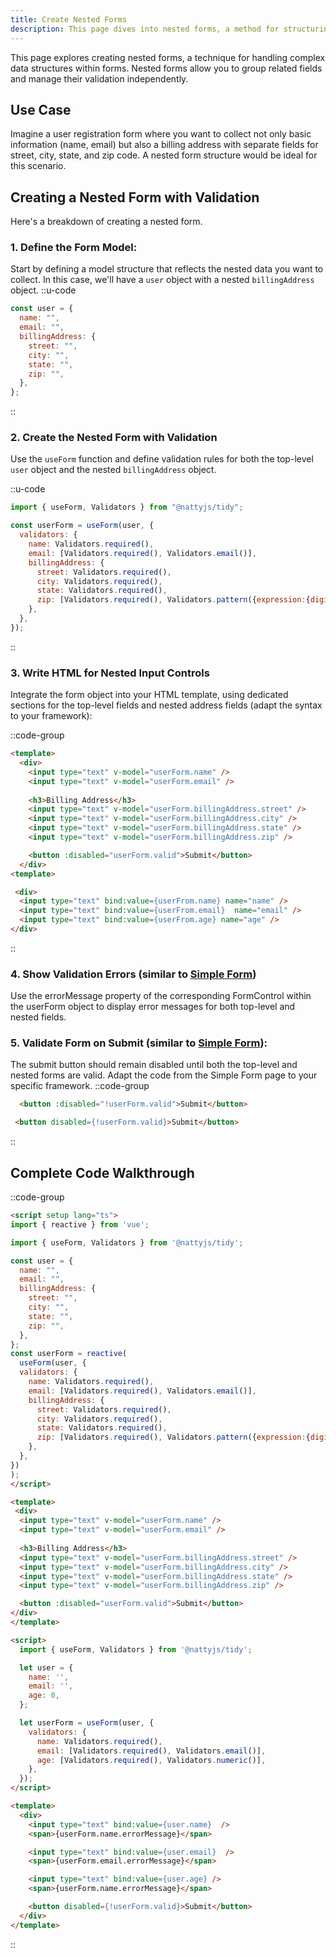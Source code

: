 ```yaml
---
title: Create Nested Forms
description: This page dives into nested forms, a method for structuring complex data and independent validation within forms.
---
```


This page explores creating nested forms, a technique for handling complex data structures within forms. Nested forms allow you to group related fields and manage their validation independently.

## Use Case

Imagine a user registration form where you want to collect not only basic information (name, email) but also a billing address with separate fields for street, city, state, and zip code. A nested form structure would be ideal for this scenario.

## Creating a Nested Form with Validation

Here's a breakdown of creating a nested form.

### 1. Define the Form Model:

Start by defining a model structure that reflects the nested data you want to collect. In this case, we'll have a `user` object with a nested `billingAddress` object.
::u-code
```javascript
const user = {
  name: "",
  email: "",
  billingAddress: {
    street: "",
    city: "",
    state: "",
    zip: "",
  },
};
```
::

### 2. Create the Nested Form with Validation

Use the `useForm` function and define validation rules for both the top-level `user` object and the nested `billingAddress` object.

::u-code
```javascript
import { useForm, Validators } from "@nattyjs/tidy";

const userForm = useForm(user, {
  validators: {
    name: Validators.required(),
    email: [Validators.required(), Validators.email()],
    billingAddress: {
      street: Validators.required(),
      city: Validators.required(),
      state: Validators.required(),
      zip: [Validators.required(), Validators.pattern({expression:{digit:/^\d{5}$/}})], // US zip code pattern
    },
  },
});
```
::

### 3. Write HTML for Nested Input Controls
   Integrate the form object into your HTML template, using dedicated sections for the top-level fields and nested address fields (adapt the syntax to your framework):

::code-group

```html [Form.vue]
<template>
  <div>
    <input type="text" v-model="userForm.name" />
    <input type="text" v-model="userForm.email" />
    
    <h3>Billing Address</h3>
    <input type="text" v-model="userForm.billingAddress.street" />
    <input type="text" v-model="userForm.billingAddress.city" />
    <input type="text" v-model="userForm.billingAddress.state" />
    <input type="text" v-model="userForm.billingAddress.zip" />

    <button :disabled="userForm.valid">Submit</button>
  </div>
<template>
```

```html [Form.svelte]
 <div>
  <input type="text" bind:value={userFrom.name} name="name" />
  <input type="text" bind:value={userFrom.email}  name="email" />
  <input type="text" bind:value={userFrom.age} name="age" />
</div>
```

::

### 4. Show Validation Errors (similar to [Simple Form](/how-to/create-simple-form))
Use the errorMessage property of the corresponding FormControl within the userForm object to display error messages for both top-level and nested fields.

### 5. Validate Form on Submit (similar to [Simple Form](/how-to/create-simple-form)):
The submit button should remain disabled until both the top-level and nested forms are valid. Adapt the code from the Simple Form page to your specific framework.
::code-group

```html [Form.vue]
  <button :disabled="!userForm.valid">Submit</button>
```

```html [Form.svelte]
 <button disabled={!userForm.valid}>Submit</button>
```

::

## Complete Code Walkthrough
::code-group

```html [Form.vue]
<script setup lang="ts">
import { reactive } from 'vue';

import { useForm, Validators } from '@nattyjs/tidy';

const user = {
  name: "",
  email: "",
  billingAddress: {
    street: "",
    city: "",
    state: "",
    zip: "",
  },
};
const userForm = reactive(
  useForm(user, {
  validators: {
    name: Validators.required(),
    email: [Validators.required(), Validators.email()],
    billingAddress: {
      street: Validators.required(),
      city: Validators.required(),
      state: Validators.required(),
      zip: [Validators.required(), Validators.pattern({expression:{digit:/^\d{5}$/}})], // US zip code pattern
    },
  },
})
);
</script>

<template>
 <div>
  <input type="text" v-model="userForm.name" />
  <input type="text" v-model="userForm.email" />
  
  <h3>Billing Address</h3>
  <input type="text" v-model="userForm.billingAddress.street" />
  <input type="text" v-model="userForm.billingAddress.city" />
  <input type="text" v-model="userForm.billingAddress.state" />
  <input type="text" v-model="userForm.billingAddress.zip" />

  <button :disabled="userForm.valid">Submit</button>
</div>
</template>

```

```html [Form.svelte]
<script>
  import { useForm, Validators } from '@nattyjs/tidy'; 

  let user = {
    name: '',
    email: '',
    age: 0,
  };

  let userForm = useForm(user, {
    validators: {
      name: Validators.required(),
      email: [Validators.required(), Validators.email()],
      age: [Validators.required(), Validators.numeric()],
    },
  });
</script>

<template>
  <div>
    <input type="text" bind:value={user.name}  />
    <span>{userForm.name.errorMessage}</span>

    <input type="text" bind:value={user.email}  />
    <span>{userForm.email.errorMessage}</span>

    <input type="text" bind:value={user.age} />
    <span>{userForm.name.errorMessage}</span>

    <button disabled={!userForm.valid}>Submit</button>
  </div>
</template>
```

::




